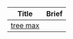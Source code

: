 
 
 
 
 
 
 |Title | Brief      |
 |:---------: |:--------------:|
 |[tree max](../trees/tree-max/trees_max.md)
 